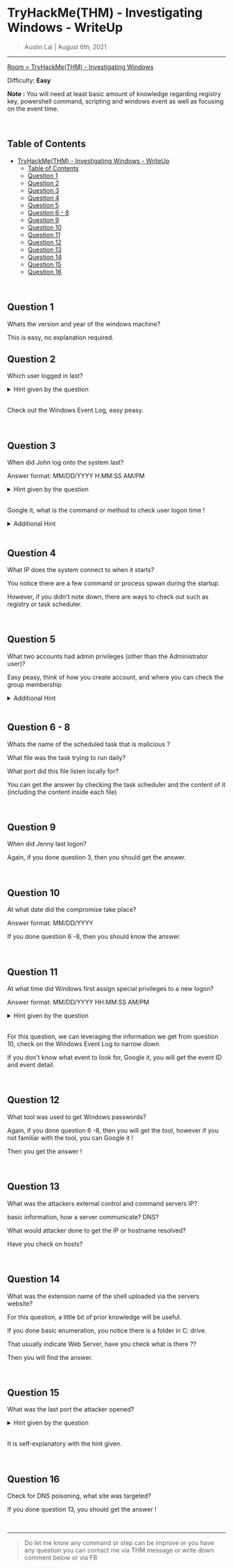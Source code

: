 
# TryHackMe(THM) - Investigating Windows  - WriteUp

> Austin Lai | August 6th, 2021

---

<!-- Description -->

[Room = TryHackMe(THM) - Investigating Windows](https://tryhackme.com/room/investigatingwindows)

Difficulty: **Easy**

**Note :** You will need at least basic amount of knowledge regarding registry key, powershell command, scripting and windows event as well as focusing on the event time.

<!-- /Description -->

<br />

## Table of Contents

<!-- TOC -->

- [TryHackMe(THM) - Investigating Windows  - WriteUp](#tryhackmethm---investigating-windows----writeup)
    - [Table of Contents](#table-of-contents)
    - [Question 1](#question-1)
    - [Question 2](#question-2)
    - [Question 3](#question-3)
    - [Question 4](#question-4)
    - [Question 5](#question-5)
    - [Question 6 - 8](#question-6---8)
    - [Question 9](#question-9)
    - [Question 10](#question-10)
    - [Question 11](#question-11)
    - [Question 12](#question-12)
    - [Question 13](#question-13)
    - [Question 14](#question-14)
    - [Question 15](#question-15)
    - [Question 16](#question-16)

<!-- /TOC -->

<br />

## Question 1

Whats the version and year of the windows machine?

This is easy, no explanation required.

## Question 2

Which user logged in last?

<details><summary>Hint given by the question</summary>

```text
That's you just now. But, who logged in before you?
```

</details>

<br />

Check out the Windows Event Log, easy peasy.

<br />

## Question 3

When did John log onto the system last?

Answer format: MM/DD/YYYY H:MM:SS AM/PM

<details><summary>Hint given by the question</summary>

```text
Try using cmd to find this out
```

</details>

<br />

Google it, what is the command or method to check user logon time !

<details><summary>Additional Hint</summary>

```text
netuser
```

</details>

<br />

## Question 4

What IP does the system connect to when it starts?

You notice there are a few command or process spwan during the startup.

However, if you didn't note down, there are ways to check out such as registry or task scheduler.

<br />

## Question 5

What two accounts had admin privileges (other than the Administrator user)?

Easy peasy, think of how you create account, and where you can check the group membership

<details><summary>Additional Hint</summary>

```text
control userpasswords2
```

</details>

<br />

## Question 6 - 8

Whats the name of the scheduled task that is malicious ?

What file was the task trying to run daily?

What port did this file listen locally for?

You can get the answer by checking the task scheduler and the content of it (including the content inside each file)

<br />

## Question 9

When did Jenny last logon?

Again, if you done question 3, then you should get the answer.

<br />

## Question 10

At what date did the compromise take place?

Answer format: MM/DD/YYYY

If you done question 6 -8, then you should know the answer.

<br />

## Question 11

At what time did Windows first assign special privileges to a new logon?

Answer format: MM/DD/YYYY HH:MM:SS AM/PM

<details><summary>Hint given by the question</summary>

```text
00/00/0000 0:00:49 PM
```

</details>

<br />

For this question, we can leveraging the information we get from question 10, check on the Windows Event Log to narrow down.

If you don't know what event to look for, Google it, you will get the event ID and event detail.

<br />

## Question 12

What tool was used to get Windows passwords?

Again, if you done question 6 -8, then you will get the tool, however if you not familiar with the tool, you can Google it !

Then you get the answer !

<br />

## Question 13

What was the attackers external control and command servers IP?

basic information, how a server communicate? DNS?

What would attacker done to get the IP or hostname resolved?

Have you check on hosts?

<br />

## Question 14

What was the extension name of the shell uploaded via the servers website?

For this question, a little bit of prior knowledge will be useful.

If you done basic enumeration, you notice there is a folder in C: drive.

That usually indicate Web Server, have you check what is there ??

Then you will find the answer.

<br />

## Question 15

What was the last port the attacker opened?

<details><summary>Hint given by the question</summary>

```text
Firewall
```

</details>

<br />

It is self-explanatory with the hint given.

<br />

## Question 16

Check for DNS poisoning, what site was targeted?

If you done question 13, you should get the answer !


<br />

---

> Do let me know any command or step can be improve or you have any question you can contact me via THM message or write down comment below or via FB




